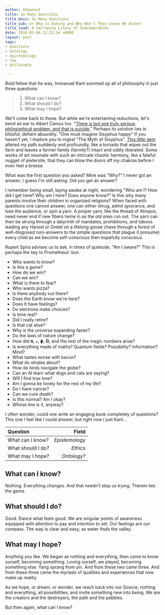 ```yaml
---
author: Atmanaut
title: So Many Questions
title_main: So Many Questions
title_sub: or Who is Asking and Why Won't They Leave Me Alone?
title_lead: A Galloping Litany of Unanswerables
date: 2019-02-09 22:23:54 +0000
layout: post
tags:
- questions
- ontology
- epistemology
- tao
- philosophy

---
```

Bold fellow that he was, Immanuel Kant summed up all of philosophy in just three questions:

> 1. What can I know?
> 2. What should I do?
> 3. What may I hope?

We'll come back to these. But while we're entertaining reductions, let's bend an ear to Albert Camus too. "[There is but one truly serious philosophical problem, and that is suicide.](http://www2.hawaii.edu/\~freeman/courses/phil360/16.%20Myth%20of%20Sisyphus.pdf "An Absurd Reasoning by Albert Camus")" Perhaps its solution lies in blissful, defiant absurdity. "One must imagine Sisyphus happy" If you haven't yet, I implore you to ingest "The Myth of Sisyphus". [This little gem](http://dbanach.com/sisyphus.htm "The Myth of Sisyphus by Albert Camus") altered my path suddenly and profoundly, like a tornado that wipes out the farm and leaves a farmer family (farmily?) intact and oddly liberated. Some works of art resonate with such an intricate chaotic harmony, like a fateful nugget of pietersite, that they can blow the doors off my chakras before I even feel a breeze.

What was the first question you asked? Mine was "Why?" I never got an answer; I guess I'm still asking. Did you get an answer?

I remember being small, laying awake at night, wondering "Who am I? How did I get here? Why am I here? Does anyone know?" Is this why many parents involve their children in organized religions? When faced with questions one cannot answer, one can either shrug, admit ignorance, and lose the audience, or spin a yarn. A proper yarn, like the thread of Atropos, need never end if new fibers twine in as the old ones run out. The yarn can then be strung through a labyrinth of mandates, prohibitions, and taboos leading any Hansel or Gretel on a lifelong goose chase through a forest of well-disguised non-answers to the simple questions that plague (I presume) every child as we become self-conscious then hopefully conscious.

Rupert Spira advises us to ask, in times of quietude, "Am I aware?" This is perhaps the key to Prometheus' box.

* Who wants to know?
* Is this a game?
* How do we win?
* Can we win?
* What is there to fear?
* Who wants pizza?
* Is there anybody out there?
* Does the Earth know we're here?
* Does It have feelings?
* Do electrons make choices?
* Is time real?
* Did I really retire?
* Is that cat alive?
* Why is the universe expanding faster?
* Do the laws of nature change?
* How did **π**, **ℯ**, **ɸ**, **G**, and the rest of the magic numbers arise?
* Is everything made of maths? Quantum fields? Possibility? Information? Mind?
* What tastes worse with bacon?
* What do whales about?
* How do birds navigate the globe?
* Can an AI learn what dogs and cats are saying?
* Will I find true love?
* Am I gonna be lonely for the rest of my life?
* Do I have cancer?
* Can we cure death?
* Is this normal? Am I okay?
* Whose line is it, anyway?

I often wonder, could one write an engaging book completely of questions? This one I feel like I could answer, but right now I just Kant…

| Question | Field |
|:---------|-----:|
| What can I know? | *Epistemology* |
| What should I do? | *Ethics* |
| What may I hope? | *Ontology?* |

## What can I know?

Nothing. Everything changes. And that needn't stop us trying. Therein lies the game.

## What should I do?

Good. Dance what feels good. We are singular points of awareness equipped with attention to pay and intention to set. Our feelings are our compass. The way is clear and easy, as water finds the valley.

## What may I hope?

Anything you like. We began as nothing and everything, then came to know ourself, becoming something. Loving ourself, we played, becoming something else. Yang sprang from yin. And from these two came three. And from these three came the myriads of qualities and experiences that now make up reality.

As we hope, or dream, or wonder, we reach back into our Source, nothing and everything, all possibilities, and invite something new into being. We are the creators and the destroyers, the path and the pebbles.

But then again, what can I know?